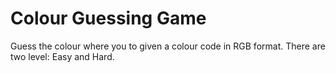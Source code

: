 # Colour Guessing Game

Guess the colour where you to given a colour code in RGB format. There are two level: Easy and Hard. 
